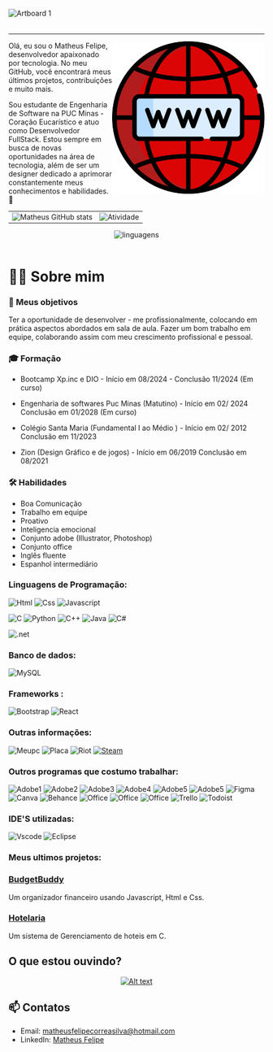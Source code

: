 ######


![Artboard 1](https://github.com/MatheusFelipeCorrea/MatheusFelipeCorrea/assets/160637977/2970daeb-5672-447a-87b2-91fb1ba3a306)



######

----

<img align="right" height="300" src="https://github.com/MatheusFelipeCorrea/MatheusFelipeCorrea/blob/main/www.png?raw=true">

<p>Olá, eu sou o Matheus Felipe, desenvolvedor apaixonado por tecnologia. No meu GitHub, você encontrará meus últimos projetos, contribuições e muito mais.

Sou estudante de Engenharia de Software na PUC Minas - Coração Eucarístico e atuo como Desenvolvedor FullStack. Estou sempre em busca de novas oportunidades na área de tecnologia, além de ser um designer dedicado a aprimorar constantemente meus conhecimentos e habilidades.👋 <p>




<table>
  <tr>
    <td><img src="https://github-readme-stats.vercel.app/api?username=MatheusFelipeCorrea&show_icons=true&theme=radical" alt="Matheus GitHub stats"></td>
    <td><img src="https://github-profile-summary-cards.vercel.app/api/cards/profile-details?username=MatheusFelipeCorrea&theme=radical" alt="Atividade"></td>
  </tr>
</table>

<div align="center">
  <img src="https://github-readme-stats.vercel.app/api/top-langs/?username=MatheusFelipeCorrea&theme=radical" alt="linguagens">
</div>


<br>

# 🙋‍♂️ Sobre mim 

### **🔎 Meus objetivos**

<p> Ter a oportunidade de desenvolver - me profissionalmente, colocando em prática aspectos abordados em sala de aula. Fazer um bom trabalho em equipe, colaborando assim com meu crescimento profissional e pessoal.<p>

### **🎓 Formação**

-  Bootcamp Xp.inc e DIO  -   Início em 08/2024 - Conclusão 11/2024 (Em curso)
-  Engenharia de softwares Puc Minas (Matutino) -   Início em 02/ 2024 Conclusão em 01/2028 (Em curso)

-  Colégio Santa Maria (Fundamental I ao Médio ) -   Início em 02/ 2012 Conclusão em 11/2023

- Zion (Design Gráfico e de jogos) -   Início em 06/2019 Conclusão em 08/2021 
 
### **🛠️ Habilidades**

- Boa Comunicação                          
- Trabalho em equipe
- Proativo
- Inteligencia emocional
- Conjunto adobe (Illustrator, Photoshop)
- Conjunto office
- Inglês fluente
- Espanhol intermediário



### **Linguagens de Programação:**


![Html](https://img.shields.io/badge/HTML5-5e0707?style=for-the-badge&logo=html5&logoColor=white) ![Css](https://img.shields.io/badge/CSS3-5e0707?style=for-the-badge&logo=css3&logoColor=white) ![Javascript](https://img.shields.io/badge/JavaScript-5e0707?style=for-the-badge&logo=javascript&logoColor=white)

 ![C](https://img.shields.io/badge/C-5e0707?style=for-the-badge&logo=c&logoColor=white) ![Python](https://img.shields.io/badge/Python-5e0707?style=for-the-badge&logo=python&logoColor=white) ![C++](https://img.shields.io/badge/C%2B%2B-5e0707?style=for-the-badge&logo=c%2B%2B&logoColor=white) ![Java](https://img.shields.io/badge/Java-5e0707?style=for-the-badge&logo=openjdk&logoColor=white) ![C#](	https://img.shields.io/badge/C%23-5e0707?style=for-the-badge&logo=c-sharp&logoColor=white)

 ![.net](https://img.shields.io/badge/.NET-5e0707?style=for-the-badge&logo=.net&logoColor=white)

### **Banco de dados:**
![MySQL](https://img.shields.io/badge/-MySQL-5e0707?style=for-the-badge&logo=mysql&logoColor=white)
### **Frameworks :**
![Bootstrap](https://img.shields.io/badge/Bootstrap-5e0707?style=for-the-badge&logo=bootstrap&logoColor=white)  ![React](https://img.shields.io/badge/React-5e0707?style=for-the-badge&logo=react&logoColor=61DAFB)

### **Outras informações:**
![Meupc](https://img.shields.io/badge/Windows-ASUS_VivoBook-5e0707?style=for-the-badge&logo=windows&logoColor=white) ![Placa](https://img.shields.io/badge/Intel-Core_i5_10th-5e0707?style=for-the-badge&logo=intel&logoColor=white) ![Riot](https://img.shields.io/badge/Riot_Games-5e0707?style=for-the-badge&logo=riot-games&logoColor=white) [![Steam](https://img.shields.io/badge/Steam-5e0707?style=for-the-badge&logo=steam&logoColor=white)](https://steamcommunity.com/profiles/76561198433471139/)



### **Outros programas que costumo trabalhar:**

![Adobe1](https://img.shields.io/badge/Adobe%20after%20affects-5e0707?style=for-the-badge&logo=Adobe%20after%20effects&logoColor=white) ![Adobe2](https://img.shields.io/badge/Adobe%20Illustrator-5e0707?style=for-the-badge&logo=adobe%20illustrator&logoColor=white)
![Adobe3](https://img.shields.io/badge/Adobe%20Creative%20Cloud-5e0707?style=for-the-badge&logo=Adobe%20Creative%20Cloud&logoColor=white) ![Adobe4](https://img.shields.io/badge/Adobe%20InDesign-5e0707?style=for-the-badge&logo=Adobe%20InDesign&logoColor=white) ![Adobe5](https://img.shields.io/badge/Adobe%20Photoshop-5e0707?style=for-the-badge&logo=Adobe%20Photoshop&logoColor=white) ![Adobe5](https://img.shields.io/badge/Adobe%20XD-5e0707?style=for-the-badge&logo=Adobe%20XD&logoColor=white) ![Figma](https://img.shields.io/badge/Figma-5e0707?style=for-the-badge&logo=figma&logoColor=white) ![Canva](https://img.shields.io/badge/Canva-5e0707?&style=for-the-badge&logo=Canva&logoColor=white) ![Behance](https://img.shields.io/badge/Behance-5e0707?style=for-the-badge&logo=behance&logoColor=white) 
![Office](https://img.shields.io/badge/Microsoft_Excel-5e0707?style=for-the-badge&logo=microsoft-excel&logoColor=white) ![Office](https://img.shields.io/badge/Microsoft_Office-5e0707?style=for-the-badge&logo=microsoft-office&logoColor=white) ![Office](https://img.shields.io/badge/Microsoft_Word-5e0707?style=for-the-badge&logo=microsoft-word&logoColor=white) ![Trello](https://img.shields.io/badge/Trello-5e0707?style=for-the-badge&logo=trello&logoColor=white) ![Todoist](https://img.shields.io/badge/Todoist-5e0707?style=for-the-badge&logo=todoist&logoColor=white)

### **IDE'S utilizadas:**

![Vscode](https://img.shields.io/badge/Visual_Studio_Code-5e0707?style=for-the-badge&logo=visual%20studio%20code&logoColor=white)  ![Eclipse](https://img.shields.io/badge/Eclipse-5e0707?style=for-the-badge&logo=eclipse&logoColor=white) 


### **Meus ultimos projetos:**

### [BudgetBuddy](https://github.com/MatheusFelipeCorrea/BudgetBuddy)
Um organizador financeiro usando Javascript, Html e Css.

### [Hotelaria](https://github.com/MatheusFelipeCorrea/Hotelaria)
Um sistema de Gerenciamento de hoteis em C.



## O que estou ouvindo?

<div align="center">
  <a href="https://github.com/JamesCastagnetto/spotify-recently-played-readme">
    <img src="https://spotify-recently-played-readme.vercel.app/api?user=215h3r56ko57uurfbpdo46loy" alt="Alt text">
  </a>
</div>


## 📫 Contatos

- Email: [matheusfelipecorreasilva@hotmail.com](mailto:matheusfelipecorreasilva@hotmail.com)
- LinkedIn: [Matheus Felipe](https://www.linkedin.com/in/matheus-felipe-correa-29b262265/)

